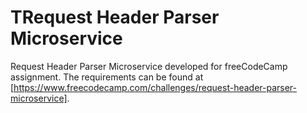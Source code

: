 # TRequest Header Parser Microservice

Request Header Parser Microservice developed for freeCodeCamp assignment. The
requirements can be found at
[https://www.freecodecamp.com/challenges/request-header-parser-microservice].
